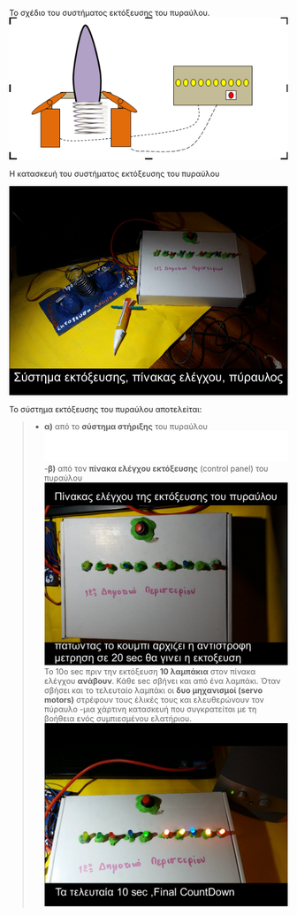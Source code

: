 To σχέδιο του συστήματος εκτόξευσης του πυραύλου.
![μοντέλο του πυραύλου](/assets/images/tux.png)

Η κατασκευή του συστήματος εκτόξευσης του πυραύλου

![Η κατασκευή του συστήματος εκτόξευσης του πυραύλου](/assets/images/system1.png)

Το σύστημα εκτόξευσης του πυραύλου αποτελείται:

>- **α)** από το **σύστημα στήριξης** του πυραύλου
![σύστημα στήριξης  του πυραύλου](/assets/images/ektokseusi1.png)
>-**β)** από τον **πίνακα ελέγχου εκτόξευσης** (control panel) του πυραύλου
![πίνακας ελέγχου  του πυραύλου](/assets/images/control-panel2.png)
Το 10ο sec πριν την εκτόξευση **10 λαμπάκια** στον πίνακα ελέγχου **ανάβουν**. Κάθε sec σβήνει και από ένα λαμπάκι. 
Όταν σβήσει και το τελευταίο λαμπάκι οι **δυο μηχανισμοί (servo motors)** στρέφουν τους έλικές τους και ελευθερώνουν τον πύραυλο -μια χάρτινη κατασκευή που συγκρατείται με τη βοήθεια  ενός συμπιεσμένου ελατήριου.
![Πίνακας ελέγχου   του πυραύλου](/assets/images/control-panel3.png)
 
